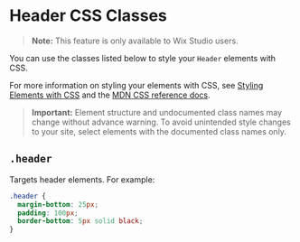 <!-- This article was published using the Doc Push single-sourcing tool. Any changes to this article MUST be made in the source file. Find it at www.github.com/wix-private/velo-docs.-->

# Header CSS Classes

> **Note:** This feature is only available to Wix Studio users.

You can use the classes listed below
to style your `Header` elements with CSS.

For more information on styling your elements with CSS, see
[Styling Elements with CSS]($w/styling-elements-with-css) and the
[MDN CSS reference docs](https://developer.mozilla.org/en-US/docs/Learn/CSS).

<blockquote class="important">

__Important:__
Element structure and undocumented class names
may change without advance warning.
To avoid unintended style changes to your site,
select elements with the documented class names only.

</blockquote>

## `.header`

Targets header elements.
For example:

```css
.header {
  margin-bottom: 25px;
  padding: 100px;
  border-bottom: 5px solid black;
}
```
